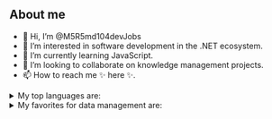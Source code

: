 ## About me

- 👋 Hi, I’m @M5R5md104devJobs
- 👀 I’m interested in software development in the .NET ecosystem.
- 🌱 I’m currently learning JavaScript.
- 💞️ I’m looking to collaborate on knowledge management projects.
- 📫 How to reach me ✨ here ✨.

<details>
<summary>My top languages are:</summary>
  
| Rank | Languages      |
|-----:|----------------|
|     1| C#             |
|     2| JavaScript     |
|     3| ASP.NET core   |
|     4| TypeScript     |
|     5| T-SQL          |
|     6| XSLT           |
</details>

<details>
<summary>My favorites for data management are:</summary>
  
| Rank | Data storage   |
|-----:|----------------|
|     1| XML            |
|     2| MS SQL Server  |
|     3| Apache CouchDB |
</details>

<!---
M5R5md104devJobs/M5R5md104devJobs is a ✨ special ✨ repository because its `README.md` (this file) appears on your GitHub profile.
You can click the Preview link to take a look at your changes.
--->
